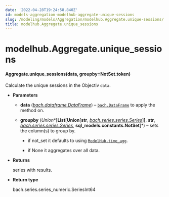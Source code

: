 ```yaml
---
date: '2022-04-28T19:24:58.840Z'
id: models-aggregation-modelhub-aggregate-unique-sessions
slug: /modeling/models/Aggregation/modelhub.Aggregate.unique-sessions/
title: modelhub.Aggregate.unique_sessions
---
```


# modelhub.Aggregate.unique_sessions


#### Aggregate.unique_sessions(data, groupby=NotSet.token)
Calculate the unique sessions in the Objectiv `data`.


* **Parameters**

    
    * **data** ([*bach.dataframe.DataFrame*](/docs/modeling/bach/api-reference/DataFrame/bach.DataFrame/#bach.DataFrame)) – [`bach.DataFrame`](/docs/modeling/bach/api-reference/DataFrame/bach.DataFrame/#bach.DataFrame) to apply the method on.


    * **groupby** (*Union**[**List**[**Union**[**str**, *[*bach.series.series.Series*](/docs/modeling/bach/api-reference/Series/bach.Series/#bach.Series)*]**]**, **str**, *[*bach.series.series.Series*](/docs/modeling/bach/api-reference/Series/bach.Series/#bach.Series)*, **sql_models.constants.NotSet**]*) – sets the column(s) to group by.


        * if not_set it defaults to using [`ModelHub.time_agg`](/docs/modeling/modelhub-api-reference/ModelHub/modelhub.ModelHub.time-agg/#modelhub.ModelHub.time-agg).


        * if None it aggregates over all data.




* **Returns**

    series with results.



* **Return type**

    bach.series.series_numeric.SeriesInt64


<!-- !! processed by numpydoc !! -->
